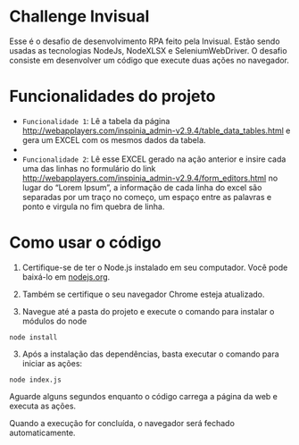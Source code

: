 # Challenge Invisual

Esse é o desafio de desenvolvimento RPA feito pela Invisual. Estão sendo usadas as tecnologias NodeJs, NodeXLSX e SeleniumWebDriver. O desafio consiste em desenvolver um código que execute duas ações no navegador.



# Funcionalidades do projeto

- `Funcionalidade 1`: Lê a tabela da página http://webapplayers.com/inspinia_admin-v2.9.4/table_data_tables.html e gera um EXCEL com os mesmos dados da tabela.
- 
- `Funcionalidade 2`: Lê esse EXCEL gerado na ação anterior e insire cada uma das linhas no formulário do link http://webapplayers.com/inspinia_admin-v2.9.4/form_editors.html no lugar do “Lorem Ipsum”, a informação de cada linha do excel são separadas por um traço no começo, um espaço entre as palavras e ponto e virgula no fim quebra de linha.



# Como usar o código

1. Certifique-se de ter o Node.js instalado em seu computador. Você pode baixá-lo em [nodejs.org](https://nodejs.org/en/).

2. Também se certifique o seu navegador Chrome esteja atualizado.

4. Navegue até a pasta do projeto e execute o comando para instalar o módulos do node
```
node install
```

3. Após a instalação das dependências, basta executar o comando para iniciar as ações:
```
node index.js
```


Aguarde alguns segundos enquanto o código carrega a página da web e executa as ações.

Quando a execução for concluída, o navegador será fechado automaticamente.
